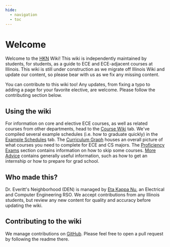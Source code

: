 ```yaml
---
hide:
  - navigation
  - toc
---
```


# Welcome

Welcome to the [HKN](https://hkn.illinois.edu) Wiki! This wiki is independently maintained by students, for students, as a guide to ECE and ECE-adjacent courses at Illinois. This wiki is still under construction as we migrate off Illinois Wiki and update our content, so please bear with us as we fix any missing content.

You can contribute to this wiki too! Any updates, from fixing a typo to adding a page for your favorite elective, are welcome. Please follow the contributing section below.

## Using the wiki

For information on core and elective ECE courses, as well as related courses from other departments, head to the [Course Wiki](/Course%20Wiki) tab. We've compiled several example schedules (i.e. how to graduate quickly) in the [Example Schedules](/Example%20Schedules) tab. The [Curriculum Graph](/Curriculum%20Graph) houses an overall picture of what courses you need to complete for ECE and CS majors. The [Proficiency Exams](/Proficiency%20Exams) section contains information on how to skip some courses. [More Advice](/More%20Advice) contains generally useful information, such as how to get an internship or how to prepare for grad school.

## Who made this?

Dr. Everitt's Neighborhood (DEN) is managed by [Eta Kappa Nu](https://hkn.illinois.edu), an Electrical and Computer Engineering RSO. We accept contributions from any Illinois students, but review any new content for quality and accuracy before updating the wiki.

## Contributing to the wiki

We manage contributions on [GitHub](https://github.com/hkn-alpha/wiki). Please feel free to open a pull request by following the readme there.
